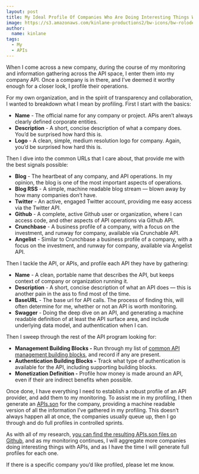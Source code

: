 ```yaml
---
layout: post
title: My Ideal Profile Of Companies Who Are Doing Interesting Things With APIs
image: https://s3.amazonaws.com/kinlane-productions2/bw-icons/bw-rolodex-card.png
author:
  name: kinlane
tags:
  - My
  - APIs
---
```

When I come across a new company, during the course of my monitoring and information gathering across the API space, I enter them into my company API. Once a company is in there, and I’ve deemed it worthy enough for a closer look, I profile their operations.

For my own organization, and in the spirit of transparency and collaboration, I wanted to breakdown what I mean by profiling. First I start with the basics:

*   **Name** - The official name for any company or project. APis aren’t always clearly defined corporate entities.
*   **Description** - A short, concise description of what a company does. You’d be surprised how hard this is.
*   **Logo** - A clean, simple, medium resolution logo for company. Again, you’d be surprised how hard this is.

Then I dive into the common URLs that I care about, that provide me with the best signals possible:

*   **Blog** - The heartbeat of any company, and API operations. In my opinion, the blog is one of the most important aspects of operations.
*   **Blog RSS** - A simple, machine readable blog stream — blown away by how many companies don’t have.
*   **Twitter** - An active, engaged Twitter account, providing me easy access via the Twitter API.
*   **Github** - A complete, active Github user or organization, where I can access code, and other aspects of API operations via Github API.
*   **Crunchbase** - A business profile of a company, with a focus on the investment, and runway for company, available via Crunchable API.
*   **Angelist** - Similar to Crunchbase a business profile of a company, with a focus on the investment, and runway for company, available via Angelist API.

Then I tackle the API, or APIs, and profile each API they have by gathering:

*   **Name** - A clean, portable name that describes the API, but keeps context of company or organization running it.
*   **Description** - A short, concise description of what an API does — this is another pain in the ass to find most of the time.
*   **BaseURL** - The base url for API calls. The process of finding this, will often determine for me, whether or not an API is worth monitoring.
*   **Swagger** - Doing the deep dive on an API, and generating a machine readable definition of at least the API surface area, and include underlying data model, and authentication when I can.

Then I sweep through the rest of the API program looking for:

*   **Management Building Blocks -** Run through my list of [common API management building blocks](http://management.apievangelist.com/building-blocks.html), and record if any are present.
*   **Authentication Building Blocks -** Track what type of authentication is available for the API, including supporting building blocks.
*   **Monetization Definition -** Profile how money is made around an API, even if their are indirect benefits when possible.

Once done, I have everything I need to establish a robust profile of an API provider, and add them to my monitoring. To assist me in my profiling, I then generate an [APIs.son](http://apisjson.org) for the company, providing a machine readable version of all the information I’ve gathered in my profiling. This doesn’t always happen all at once, the companies usually queue up, then I go through and do full profiles in controlled sprints.

As with all of my research, y[ou can find the resulting APIs.son files on Github](https://github.com/kinlane/api-stack/tree/gh-pages/data), and as my monitoring continues, I will aggregate more companies doing interesting things with APIs, and as I have the time I will generate full profiles for each one.

If there is a specific company you’d like profiled, please let me know.
